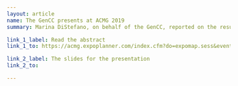 ```yaml
---
layout: article
name: The GenCC presents at ACMG 2019
summary: Marina DiStefano, on behalf of the GenCC, reported on the results of the Delphi survey at the 2019 ACMG Annual Clinical Genetics Meeting in Seattle, Washington on April 3, 2019 during the Laboratory Genetics and Genomics platform session.

link_1_label: Read the abstract
link_1_to: https://acmg.expoplanner.com/index.cfm?do=expomap.sess&event_id=13&session_id=9464

link_2_label: The slides for the presentation
link_2_to:

---
```

